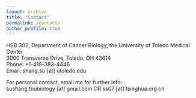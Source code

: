 ```yaml
---
layout: archive
title: "Contact"
permalink: /contact/
author_profile: true
---
```

HSB 302, Department of Cancer Biology, the University of Toledo Medical Center<br>
3000 Transverse Drive, Toledo, OH 43614<br>
Phone: +1-419-383-4446<br>
Email: shang.su [at] utoledo.edu<br>

<p></p>
For personal contact, email me for further info:<br>
sushang.thubiology [at] gmail.com   OR
ss07 [at] tsinghua.org.cn

